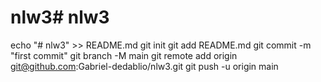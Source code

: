 # nlw3# nlw3
echo "# nlw3" >> README.md
git init
git add README.md
git commit -m "first commit"
git branch -M main
git remote add origin git@github.com:Gabriel-dedablio/nlw3.git
git push -u origin main